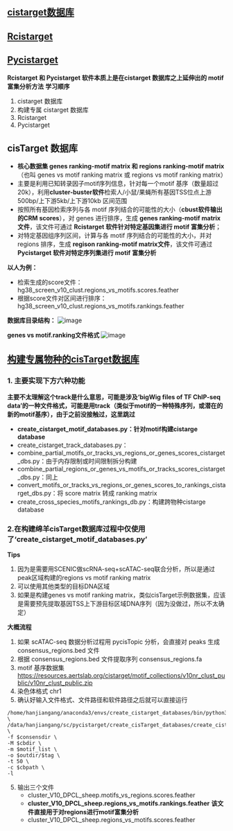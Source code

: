 ## [cistarget数据库](https://resources.aertslab.org/cistarget/)
## [Rcistarget](https://bioconductor.riken.jp/packages/3.9/bioc/vignettes/RcisTarget/inst/doc/RcisTarget.html)
## [Pycistarget](https://pycistarget.readthedocs.io/en/latest/tools.html#)
**Rcistarget 和 Pycistarget 软件本质上是在cistarget 数据库之上延伸出的 motif 富集分析方法**
**学习顺序**
1. cistarget 数据库
2. 构建专属 cistarget 数据库
3. Rcistarget
4. Pycistarget



## cisTarget 数据库
* **核心数据集 genes ranking-motif matrix 和 regions ranking-motif matrix** （也叫 genes vs motif ranking matrix 或 regions vs motif ranking matrix）
* 主要是利用已知转录因子motif序列信息，针对每一个motif 基序（数量超过20k），利用**cluster-buster软件**检索人/小鼠/果蝇所有基因TSS位点上游500bp/上下游5kb/上下游10kb 区间范围
* 按照所有基因检索序列与各 motif 序列结合的可能性的大小（**cbust软件输出的CRM scores**），对 genes 进行排序，生成 **genes ranking-motif matrix文件**，该文件可通过 **Rcistarget 软件针对特定基因集进行 motif 富集分析**；
* 对特定基因组序列区间，计算与各 motif 序列结合的可能性的大小，并对 regions 排序，生成 **regison ranking-motif matrix文件**，该文件可通过**Pycistarget 软件对特定序列集进行 motif 富集分析**


  
**以人为例：**
* 检索生成的score文件：hg38_screen_v10_clust.regions_vs_motifs.scores.feather
* 根据score文件对区间进行排序：hg38_screen_v10_clust.regions_vs_motifs.rankings.feather

**数据库目录结构：**
![image](https://github.com/JGangHan/Software-list/assets/75400599/777fbf17-31f9-4b50-812d-685fe20582ce)

**genes vs motif.ranking文件格式**
![image](https://github.com/JGangHan/software_information/assets/75400599/8422f63b-9c26-4f97-815a-b9d2b364d182)



## [构建专属物种的cisTarget数据库](https://github.com/aertslab/create_cisTarget_databases?tab=readme-ov-file#create_cistarget_motif_databasespy)
### 1. 主要实现下方六种功能
**主要不太理解这个track是什么意思，可能是涉及‘bigWig files of TF ChIP-seq data’的一种文件格式，可能是用track（类似于motif的一种特殊序列，或潜在的新的motif基序），由于之前没接触过，这里跳过**
* **create_cistarget_motif_databases.py：针对motif构建cistarge database**
* create_cistarget_track_databases.py：
* combine_partial_motifs_or_tracks_vs_regions_or_genes_scores_cistarget_dbs.py：由于内存限制或时间限制拆分构建
* combine_partial_regions_or_genes_vs_motifs_or_tracks_scores_cistarget_dbs.py：同上
* convert_motifs_or_tracks_vs_regions_or_genes_scores_to_rankings_cistarget_dbs.py：将 score matrix 转成 ranking matrix
* create_cross_species_motifs_rankings_db.py：构建跨物种cistarge database

### 2.在构建绵羊cisTarget数据库过程中仅使用了‘create_cistarget_motif_databases.py’
**Tips**
1. 因为是需要用SCENIC做scRNA-seq+scATAC-seq联合分析，所以是通过peak区域构建的regions vs motif ranking matrix
2. 可以使用其他类型的目标DNA区域
3. 如果是构建genes vs motif ranking matrix，类似cisTarget示例数据集，应该是需要预先提取基因TSS上下游目标区域DNA序列（因为没做过，所以不太确定）

**大概流程**
1. 如果 scATAC-seq 数据分析过程用 pycisTopic 分析，会直接对 peaks 生成 consensus_regions.bed 文件
2. 根据 consensus_regions.bed 文件提取序列 consensus_regions.fa
3. motif 基序数据集 https://resources.aertslab.org/cistarget/motif_collections/v10nr_clust_public/v10nr_clust_public.zip
4. 染色体格式 chr1
5. 确认好输入文件格式、文件路径和软件路径之后就可以直接运行
```
/home/hanjiangang/anaconda3/envs/create_cistarget_databases/bin/python3.10 \
/data/hanjiangang/sc/pycistarget/create_cisTarget_databases/create_cistarget_motif_databases.py \
-f $consensdir \
-M $cbdir \
-m $motif_list \
-o $outdir/$tag \
-t 50 \
-c $cbpath \
-l
```
5. 输出三个文件
   * cluster_V10_DPCL_sheep.motifs_vs_regions.scores.feather
   * **cluster_V10_DPCL_sheep.regions_vs_motifs.rankings.feather** **该文件直接用于对regions进行motif富集分析**
   * cluster_V10_DPCL_sheep.regions_vs_motifs.scores.feather













